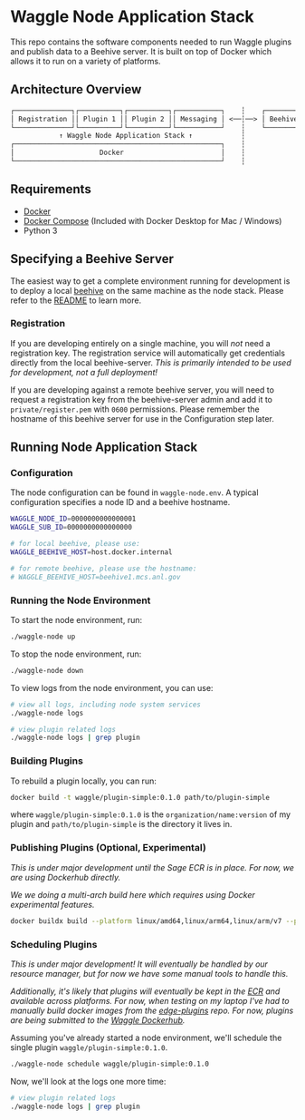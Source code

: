 # Waggle Node Application Stack

This repo contains the software components needed to run Waggle plugins and publish data
to a Beehive server. It is built on top of Docker which allows it to run on a variety
of platforms.

## Architecture Overview

```txt
┌──────────────┐┌──────────┐┌──────────┐┌───────────┐    ┆    ┌────────────────┐
│ Registration ││ Plugin 1 ││ Plugin 2 ││ Messaging │ <──┆──> │ Beehive Server │
└──────────────┘└──────────┘└──────────┘└───────────┘    ┆    └────────────────┘
            ↑ Waggle Node Application Stack ↑            ┆
┌───────────────────────────────────────────────────┐    ┆
│                     Docker                        │    ┆
└───────────────────────────────────────────────────┘    ┆
```

## Requirements

* [Docker](https://docs.docker.com/install/)
* [Docker Compose](https://docs.docker.com/compose/install/) (Included with Docker Desktop for Mac / Windows)
* Python 3

## Specifying a Beehive Server

The easiest way to get a complete environment running for development is to deploy a local [beehive](https://github.com/waggle-sensor/beehive-server) on the same machine as the node stack. Please refer to the [README](https://github.com/waggle-sensor/beehive-server/blob/master/README.md) to learn more.

### Registration

If you are developing entirely on a single machine, you will _not_ need a registration key. The registration service will automatically get credentials directly from the local beehive-server. _This is primarily intended to be used for development, not a full deployment!_

If you are developing against a remote beehive server, you will need to request a registration key from the beehive-server admin and add it to `private/register.pem` with `0600` permissions. Please remember the hostname of this beehive server for use in the Configuration step later.

## Running Node Application Stack

### Configuration

The node configuration can be found in `waggle-node.env`. A typical configuration specifies a node ID and a beehive hostname.

```bash
WAGGLE_NODE_ID=0000000000000001
WAGGLE_SUB_ID=0000000000000000

# for local beehive, please use:
WAGGLE_BEEHIVE_HOST=host.docker.internal

# for remote beehive, please use the hostname:
# WAGGLE_BEEHIVE_HOST=beehive1.mcs.anl.gov
```

### Running the Node Environment

To start the node environment, run:

```sh
./waggle-node up
```

To stop the node environment, run:

```sh
./waggle-node down
```

To view logs from the node environment, you can use:

```sh
# view all logs, including node system services
./waggle-node logs

# view plugin related logs
./waggle-node logs | grep plugin
```

### Building Plugins

To rebuild a plugin locally, you can run:

```sh
docker build -t waggle/plugin-simple:0.1.0 path/to/plugin-simple
```

where `waggle/plugin-simple:0.1.0` is the `organization/name:version` of my
plugin and `path/to/plugin-simple` is the directory it lives in.

### Publishing Plugins (Optional, Experimental)

_This is under major development until the Sage ECR is in place. For now, we are using Dockerhub directly._

_We we doing a multi-arch build here which requires using Docker experimental features._

```sh
docker buildx build --platform linux/amd64,linux/arm64,linux/arm/v7 --push -t waggle/plugin-simple-detector:0.1.0 path/to/plugin-simple
```

### Scheduling Plugins

_This is under major development! It will eventually be handled by our resource manager, but for now we have some manual tools to handle this._

_Additionally, it's likely that plugins will eventually be kept in the [ECR](https://github.com/sagecontinuum/ecr) and available across platforms. For now, when testing on my laptop I've had to manually build docker images from the [edge-plugins](https://github.com/waggle-sensor/edge-plugins) repo. For now, plugins are being submitted to the [Waggle Dockerhub](https://hub.docker.com/orgs/waggle/repositories)._

Assuming you've already started a node environment, we'll schedule the single plugin `waggle/plugin-simple:0.1.0`.

```sh
./waggle-node schedule waggle/plugin-simple:0.1.0
```

Now, we'll look at the logs one more time:

```sh
# view plugin related logs
./waggle-node logs | grep plugin
```
